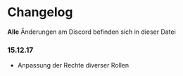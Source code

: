 # Changelog

**Alle** Änderungen am Discord befinden sich in dieser Datei


###  15.12.17

- Anpassung der Rechte diverser Rollen
